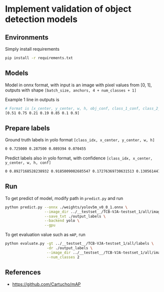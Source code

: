 # Implement validation of object detection models

## Environments

Simply install requirements

``` bash
pip install -r requirements.txt
```

## Models

Model in onnx format, with input is an image with pixel values from [0, 1], outputs with shape `[batch_size, anchors, 4 + num_classes + 1]`

Example 1 line in outputs is

``` bash
# Format is [x_center, y_center, w, h, obj_conf, class_1_conf, class_2_conf]
[0.51 0.75 0.21 0.19 0.85 0.1 0.9]
```

## Prepare labels

Ground truth labels in yolo format `[class_idx, x_center, y_center, w, h]`

``` txt
0 0.725000 0.287500 0.089394 0.070455
```

Predict labels also in yolo format, with confidence `[class_idx, x_center, y_center, w, h, conf]`

``` txt
0 0.8927168528238932 0.9185009002685547 0.17276369730631513 0.13056144714355478 0.8909046649932861
```

## Run

To get predict of model, modify path in `predict.py` and run

``` bash
python predict.py --onnx ./weights/yolov5m_v0_0_1.onnx \
                  --image_dir ../__testset__/TCB-VJA-testset_1/all/images \
                  --save_txt ./output_labels \
                  --backend yolo \
                  --gpu
```

To get evaluation value such as `mAP`, run

``` bash
python evaluate.py -gt ../__testset__/TCB-VJA-testset_1/all/labels \
                   -dr ./output_labels \
                   --image_dir ../__testset__/TCB-VJA-testset_1/all/images \
                   --num_classes 2
```

## References

- https://github.com/Cartucho/mAP